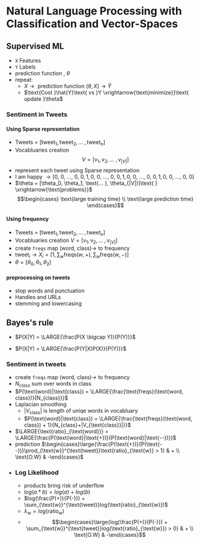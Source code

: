 # Natural Language Processing with Classification and Vector-Spaces

## Supervised ML

*   `X` Features
*   `Y` Labels
*   $\text{prediction function , }\theta$
*   repeat:
    *   $X \rightarrow \text{ prediction function }(\theta, X) \rightarrow \hat{Y}$ 
    *   $\text{Cost }\hat{Y}\text{ vs }Y \xrightarrow{\text{minimize}}\text{ update }\theta$

### Sentiment in Tweets

#### Using Sparse representation
*   $\text{Tweets = }[\text{tweet}_1, \text{tweet}_2, \text{... }, \text{tweet}_n]$
*   Vocabluaries creation 
$$V = [\text{v}_1, \text{v}_2, \text{... }, \text{v}_{|V|}]$$
*   represent each tweet using $\text{Sparse representation}$
*   I am happy $\longrightarrow [\text{0, 0, ..., 0, 0},\text{1},\text{0, 0, ..., 0, 0},\text{1},\text{0, 0, ..., 0, 0},\text{1},\text{0, 0, ..., 0, 0}]$
*   $\theta = [\theta_0, \theta_1, \text{... }, \theta_{|V|}]\text{ } \xrightarrow{\text{problems}}$ 
$$\begin{cases} \text{large training time} \\ \text{large prediction time} \end{cases}$$
#### Using frequency
*   Tweets = $[\text{tweet}_1, \text{tweet}_2, \text{... }, \text{tweet}_n]$
*   Vocabluaries creation $V = [\text{v}_1, \text{v}_2, \text{... }, \text{v}_{|V|}]$
* create `freqs` map $(\text{word, class}) \longrightarrow$ to frequency
*   $\text{tweet}_{i} \longrightarrow X_i = [1, \sum_w \text{freqs}(w, +),  \sum_w \text{freqs}(w, -)]$
*   $\theta = [\theta_0, \theta_1, \theta_2]$

#### preprocessing on tweets
*   stop words and punctuation
*   Handles and URLs
*   stemming and lowercasing

## Bayes's rule
*   $P(X|Y) = \LARGE{\frac{P(X \bigcap Y)}{P(Y)}}$

*   $P(X|Y) = \LARGE{\frac{P(Y|X)P(X)}{P(Y)}}$

### Sentiment in tweets
*   create `freqs` map $(\text{word, class}) \longrightarrow$ to frequency
*   $N_{class}$ sum over words in class
*   $P(\text{word}|\text{class}) = \LARGE{\frac{\text{freqs}(\text{word, class})}{N_{class}}}$
*   Laplacian smoothing
    *   $|V_{\text{class}}|$ is length of uniqe words in vocabluary
    *   $P(\text{word}|\text{class}) = \LARGE{\frac{\text{freqs}(\text{word, class}) + 1}{N_{class}+|V_{\text{class}}|}}$ 
*   $\LARGE{\text{ratio}_{\text{word}}} = \LARGE{\frac{P(\text{word}|\text{+})}{P(\text{word}|\text{--})}}$
* prediction   $\begin{cases}\large{\frac{P(\text{+})}{P(\text{--})}\prod_{\text{w}}^{\text{tweet}}\text{ratio}_{\text{w}} > 1} & + \\  \text{O.W} & -\end{cases}$
*   ### Log Likelihood
    *   products bring risk of underflow
    *   $log(a*b) = log(a) \text{ + } log(b)$
    *   $log(\frac{P(+)}{P(-)}) + \sum_{\text{w}}^{\text{tweet}}log(\text{ratio}_{\text{w}})$
    *   $\lambda_{\text{w}} =  log(\text{ratio}_{\text{w}})$
    *   $$\begin{cases}\large{log(\frac{P(+)}{P(-)}) + \sum_{\text{w}}^{\text{tweet}}log(\text{ratio}_{\text{w}}) > 0} & + \\  \text{O.W} & -\end{cases}$$


